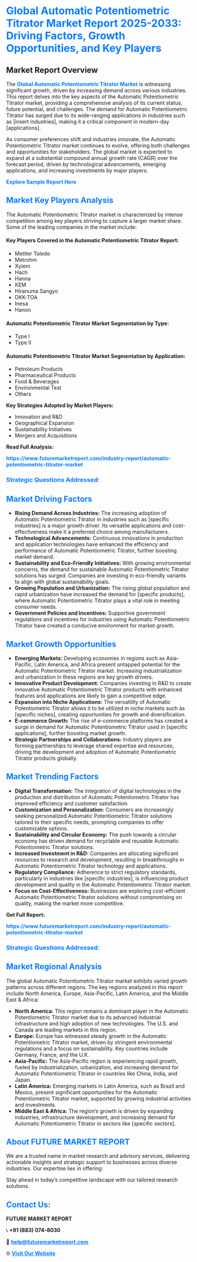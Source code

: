 <h1 style="color: #007BFF;">Global Automatic Potentiometric Titrator Market Report 2025-2033: Driving Factors, Growth Opportunities, and Key Players</h1>

<section id="overview">
<h2>Market Report Overview</h2>
<p>The <a href="https://www.futuremarketreport.com/industry-report/automatic-potentiometric-titrator-market" style="color: #007BFF; text-decoration: none;"><strong>Global Automatic Potentiometric Titrator Market</strong></a> is witnessing significant growth, driven by increasing demand across various industries. This report delves into the key aspects of the Automatic Potentiometric Titrator market, providing a comprehensive analysis of its current status, future potential, and challenges. The demand for Automatic Potentiometric Titrator has surged due to its wide-ranging applications in industries such as [insert industries], making it a critical component in modern-day [applications].</p>
<p>As consumer preferences shift and industries innovate, the Automatic Potentiometric Titrator market continues to evolve, offering both challenges and opportunities for stakeholders. The global market is expected to expand at a substantial compound annual growth rate (CAGR) over the forecast period, driven by technological advancements, emerging applications, and increasing investments by major players.</p>
</section>

<section id="overview">
<p><a href="https://www.futuremarketreport.com/request-sample/reportId=109887" style="color: #007BFF; text-decoration: none;"><strong>Explore Sample Report Here</strong></a></p>
</section>

<section id="key-players">
<h2 style="color: #007BFF;">Market Key Players Analysis</h2>
<p>The Automatic Potentiometric Titrator market is characterized by intense competition among key players striving to capture a larger market share. Some of the leading companies in the market include:</p>
<h4>Key Players Covered in the Automatic Potentiometric Titrator Report:</h4>
<ul><li>Mettler Toledo</li><li>Metrohm</li><li>Xylem</li><li>Hach</li><li>Hanna</li><li>KEM</li><li>Hiranuma Sangyo</li><li>DKK-TOA</li><li>Inesa</li><li>Hanon</li></ul>
<h4>Automatic Potentiometric Titrator Market Segmentation by Type:</h4>
<ul><li>Type I</li><li>Type II</li></ul>

<h4>Automatic Potentiometric Titrator Market Segmentation by Application:</h4>
<ul><li>Petroleum Products</li><li>Pharmaceutical Products</li><li>Food &amp; Beverages</li><li>Environmental Test</li><li>Others</li></ul>
<p><strong>Key Strategies Adopted by Market Players:</strong></p>
<ul>
<li>Innovation and R&D</li>
<li>Geographical Expansion</li>
<li>Sustainability Initiatives</li>
<li>Mergers and Acquisitions</li>
</ul>
</section>

<section>
<p><strong>Read Full Analysis: </strong></p><a href="https://www.futuremarketreport.com/industry-report/automatic-potentiometric-titrator-market" style="color: #007BFF; text-decoration: none;"><strong>https://www.futuremarketreport.com/industry-report/automatic-potentiometric-titrator-market</strong></a>
<h3 style="color: #007BFF;">Strategic Questions Addressed:</h3>
</section>

<section id="driving-factors">
<h2 style="color: #007BFF;">Market Driving Factors</h2>
<ul>
<li><strong>Rising Demand Across Industries:</strong> The increasing adoption of Automatic Potentiometric Titrator in industries such as [specific industries] is a major growth driver. Its versatile applications and cost-effectiveness make it a preferred choice among manufacturers.</li>
<li><strong>Technological Advancements:</strong> Continuous innovations in production and application technologies have enhanced the efficiency and performance of Automatic Potentiometric Titrator, further boosting market demand.</li>
<li><strong>Sustainability and Eco-Friendly Initiatives:</strong> With growing environmental concerns, the demand for sustainable Automatic Potentiometric Titrator solutions has surged. Companies are investing in eco-friendly variants to align with global sustainability goals.</li>
<li><strong>Growing Population and Urbanization:</strong> The rising global population and rapid urbanization have increased the demand for [specific products], where Automatic Potentiometric Titrator plays a vital role in meeting consumer needs.</li>
<li><strong>Government Policies and Incentives:</strong> Supportive government regulations and incentives for industries using Automatic Potentiometric Titrator have created a conducive environment for market growth.</li>
</ul>
</section>

<section id="growth-opportunities">
<h2 style="color: #007BFF;">Market Growth Opportunities</h2>
<ul>
<li><strong>Emerging Markets:</strong> Developing economies in regions such as Asia-Pacific, Latin America, and Africa present untapped potential for the Automatic Potentiometric Titrator market. Increasing industrialization and urbanization in these regions are key growth drivers.</li>
<li><strong>Innovative Product Development:</strong> Companies investing in R&D to create innovative Automatic Potentiometric Titrator products with enhanced features and applications are likely to gain a competitive edge.</li>
<li><strong>Expansion into Niche Applications:</strong> The versatility of Automatic Potentiometric Titrator allows it to be utilized in niche markets such as [specific niches], creating opportunities for growth and diversification.</li>
<li><strong>E-commerce Growth:</strong> The rise of e-commerce platforms has created a surge in demand for Automatic Potentiometric Titrator used in [specific applications], further boosting market growth.</li>
<li><strong>Strategic Partnerships and Collaborations:</strong> Industry players are forming partnerships to leverage shared expertise and resources, driving the development and adoption of Automatic Potentiometric Titrator products globally.</li>
</ul>
</section>

<section id="trending-factors">
<h2 style="color: #007BFF;">Market Trending Factors</h2>
<ul>
<li><strong>Digital Transformation:</strong> The integration of digital technologies in the production and distribution of Automatic Potentiometric Titrator has improved efficiency and customer satisfaction.</li>
<li><strong>Customization and Personalization:</strong> Consumers are increasingly seeking personalized Automatic Potentiometric Titrator solutions tailored to their specific needs, prompting companies to offer customizable options.</li>
<li><strong>Sustainability and Circular Economy:</strong> The push towards a circular economy has driven demand for recyclable and reusable Automatic Potentiometric Titrator solutions.</li>
<li><strong>Increased Investment in R&D:</strong> Companies are allocating significant resources to research and development, resulting in breakthroughs in Automatic Potentiometric Titrator technology and applications.</li>
<li><strong>Regulatory Compliance:</strong> Adherence to strict regulatory standards, particularly in industries like [specific industries], is influencing product development and quality in the Automatic Potentiometric Titrator market.</li>
<li><strong>Focus on Cost-Effectiveness:</strong> Businesses are exploring cost-efficient Automatic Potentiometric Titrator solutions without compromising on quality, making the market more competitive.</li>
</ul>
</section>

<section>
<p><strong>Get Full Report: </strong></p><a href="https://www.futuremarketreport.com/industry-report/automatic-potentiometric-titrator-market" style="color: #007BFF; text-decoration: none;"><strong>https://www.futuremarketreport.com/industry-report/automatic-potentiometric-titrator-market</strong></a>
<h3 style="color: #007BFF;">Strategic Questions Addressed:</h3>
</section>


<section id="regional-analysis">
<h2 style="color: #007BFF;">Market Regional Analysis</h2>
<p>The global Automatic Potentiometric Titrator market exhibits varied growth patterns across different regions. The key regions analyzed in this report include North America, Europe, Asia-Pacific, Latin America, and the Middle East & Africa:</p>
<ul>
<li><strong>North America:</strong> This region remains a dominant player in the Automatic Potentiometric Titrator market due to its advanced industrial infrastructure and high adoption of new technologies. The U.S. and Canada are leading markets in this region.</li>
<li><strong>Europe:</strong> Europe has witnessed steady growth in the Automatic Potentiometric Titrator market, driven by stringent environmental regulations and a focus on sustainability. Key countries include Germany, France, and the U.K.</li>
<li><strong>Asia-Pacific:</strong> The Asia-Pacific region is experiencing rapid growth, fueled by industrialization, urbanization, and increasing demand for Automatic Potentiometric Titrator in countries like China, India, and Japan.</li>
<li><strong>Latin America:</strong> Emerging markets in Latin America, such as Brazil and Mexico, present significant opportunities for the Automatic Potentiometric Titrator market, supported by growing industrial activities and investments.</li>
<li><strong>Middle East & Africa:</strong> The region’s growth is driven by expanding industries, infrastructure development, and increasing demand for Automatic Potentiometric Titrator in sectors like [specific sectors].</li>
</ul>
</section>

<footer>
<h2 style="color: #007BFF;">About FUTURE MARKET REPORT</h2>
<p>We are a trusted name in market research and advisory services, delivering actionable insights and strategic support to businesses across diverse industries. Our expertise lies in offering:</p>

<p>Stay ahead in today’s competitive landscape with our tailored research solutions.</p>

<h2 style="color: #007BFF;">Contact Us:</h2>
<p><strong>FUTURE MARKET REPORT</strong></p>
<p>📞 <strong>+91 (883) 074-8030</strong></p>
<p>📧 <strong><a href="mailto:help@futuremarketreport.com" style="color: #007BFF;">help@futuremarketreport.com</a></strong></p>
<p>🌐 <strong><a href="https://www.futuremarketreport.com/" style="color: #007BFF;">Visit Our Website</a></strong></p>
</footer>